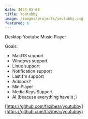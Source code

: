 ```yaml
---
date: 2024-05-08
title: Youtubby
image: /images/projects/youtubby.png
featured: 6
---
```


Desktop Youtube Music Player

<!--more-->

Goals:

 - MacOS support
 - Windows support
 - Linux support
 - Notification support
 - Last.fm support
 - Adblock?
 - MiniPlayer
 - Media Keys Support
 - AI (beacuse everything have it ;)

[https://github.com/fazibear/youtubby](https://github.com/fazibear/youtubby)
